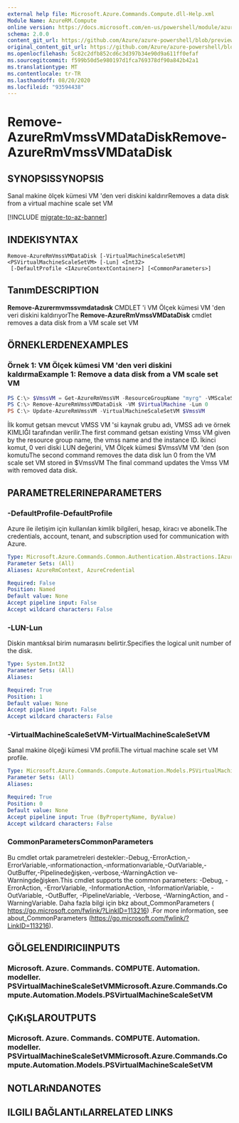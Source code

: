 ```yaml
---
external help file: Microsoft.Azure.Commands.Compute.dll-Help.xml
Module Name: AzureRM.Compute
online version: https://docs.microsoft.com/en-us/powershell/module/azurerm.compute/remove-azurermvmssvmdatadisk
schema: 2.0.0
content_git_url: https://github.com/Azure/azure-powershell/blob/preview/src/ResourceManager/Compute/Commands.Compute/help/Remove-AzureRmVmssVMDataDisk.md
original_content_git_url: https://github.com/Azure/azure-powershell/blob/preview/src/ResourceManager/Compute/Commands.Compute/help/Remove-AzureRmVmssVMDataDisk.md
ms.openlocfilehash: 5c82c2dfb852cd6c3d397b34e90d9a611ff0efaf
ms.sourcegitcommit: f599b50d5e980197d1fca769378df90a842b42a1
ms.translationtype: MT
ms.contentlocale: tr-TR
ms.lasthandoff: 08/20/2020
ms.locfileid: "93594438"
---
```

# <span data-ttu-id="502dc-101">Remove-AzureRmVmssVMDataDisk</span><span class="sxs-lookup"><span data-stu-id="502dc-101">Remove-AzureRmVmssVMDataDisk</span></span>

## <span data-ttu-id="502dc-102">SYNOPSIS</span><span class="sxs-lookup"><span data-stu-id="502dc-102">SYNOPSIS</span></span>
<span data-ttu-id="502dc-103">Sanal makine ölçek kümesi VM 'den veri diskini kaldırır</span><span class="sxs-lookup"><span data-stu-id="502dc-103">Removes a data disk from a virtual machine scale set VM</span></span>

[!INCLUDE [migrate-to-az-banner](../../includes/migrate-to-az-banner.md)]

## <span data-ttu-id="502dc-104">INDEKI</span><span class="sxs-lookup"><span data-stu-id="502dc-104">SYNTAX</span></span>

```
Remove-AzureRmVmssVMDataDisk [-VirtualMachineScaleSetVM] <PSVirtualMachineScaleSetVM> [-Lun] <Int32>
 [-DefaultProfile <IAzureContextContainer>] [<CommonParameters>]
```

## <span data-ttu-id="502dc-105">Tanım</span><span class="sxs-lookup"><span data-stu-id="502dc-105">DESCRIPTION</span></span>
<span data-ttu-id="502dc-106">**Remove-Azurermvmssvmdatadısk** CMDLET 'i VM Ölçek kümesi VM 'den veri diskini kaldırıyor</span><span class="sxs-lookup"><span data-stu-id="502dc-106">The **Remove-AzureRmVmssVMDataDisk** cmdlet removes a data disk from a VM scale set VM</span></span>

## <span data-ttu-id="502dc-107">ÖRNEKLERDEN</span><span class="sxs-lookup"><span data-stu-id="502dc-107">EXAMPLES</span></span>

### <span data-ttu-id="502dc-108">Örnek 1: VM Ölçek kümesi VM 'den veri diskini kaldırma</span><span class="sxs-lookup"><span data-stu-id="502dc-108">Example 1: Remove a data disk from a VM scale set VM</span></span>
```powershell
PS C:\> $VmssVM = Get-AzureRmVmssVM -ResourceGroupName "myrg" -VMScaleSetName "myvmss" -InstanceId 0 
PS C:\> Remove-AzureRmVmssVMDataDisk -VM $VirtualMachine -Lun 0
PS C:\> Update-AzureRmVmssVM -VirtualMachineScaleSetVM $VmssVM
```

<span data-ttu-id="502dc-109">İlk komut getsan mevcut VMSS VM 'si kaynak grubu adı, VMSS adı ve örnek KIMLIĞI tarafından verilir.</span><span class="sxs-lookup"><span data-stu-id="502dc-109">The first command getsan existing Vmss VM given by the resource group name, the vmss name and the instance ID.</span></span>
<span data-ttu-id="502dc-110">İkinci komut, 0 veri diski LUN değerini, VM Ölçek kümesi $VmssVM VM 'den (son komutu</span><span class="sxs-lookup"><span data-stu-id="502dc-110">The second command removes the data disk lun 0 from the VM scale set VM stored in $VmssVM The final command updates the Vmss VM with removed data disk.</span></span>

## <span data-ttu-id="502dc-111">PARAMETRELERINE</span><span class="sxs-lookup"><span data-stu-id="502dc-111">PARAMETERS</span></span>

### <span data-ttu-id="502dc-112">-DefaultProfile</span><span class="sxs-lookup"><span data-stu-id="502dc-112">-DefaultProfile</span></span>
<span data-ttu-id="502dc-113">Azure ile iletişim için kullanılan kimlik bilgileri, hesap, kiracı ve abonelik.</span><span class="sxs-lookup"><span data-stu-id="502dc-113">The credentials, account, tenant, and subscription used for communication with Azure.</span></span>

```yaml
Type: Microsoft.Azure.Commands.Common.Authentication.Abstractions.IAzureContextContainer
Parameter Sets: (All)
Aliases: AzureRmContext, AzureCredential

Required: False
Position: Named
Default value: None
Accept pipeline input: False
Accept wildcard characters: False
```

### <span data-ttu-id="502dc-114">-LUN</span><span class="sxs-lookup"><span data-stu-id="502dc-114">-Lun</span></span>
<span data-ttu-id="502dc-115">Diskin mantıksal birim numarasını belirtir.</span><span class="sxs-lookup"><span data-stu-id="502dc-115">Specifies the logical unit number of the disk.</span></span>

```yaml
Type: System.Int32
Parameter Sets: (All)
Aliases:

Required: True
Position: 1
Default value: None
Accept pipeline input: False
Accept wildcard characters: False
```

### <span data-ttu-id="502dc-116">-VirtualMachineScaleSetVM</span><span class="sxs-lookup"><span data-stu-id="502dc-116">-VirtualMachineScaleSetVM</span></span>
<span data-ttu-id="502dc-117">Sanal makine ölçeği kümesi VM profili.</span><span class="sxs-lookup"><span data-stu-id="502dc-117">The virtual machine scale set VM profile.</span></span>

```yaml
Type: Microsoft.Azure.Commands.Compute.Automation.Models.PSVirtualMachineScaleSetVM
Parameter Sets: (All)
Aliases:

Required: True
Position: 0
Default value: None
Accept pipeline input: True (ByPropertyName, ByValue)
Accept wildcard characters: False
```

### <span data-ttu-id="502dc-118">CommonParameters</span><span class="sxs-lookup"><span data-stu-id="502dc-118">CommonParameters</span></span>
<span data-ttu-id="502dc-119">Bu cmdlet ortak parametreleri destekler:-Debug,-ErrorAction,-ErrorVariable,-ınformationaction,-ınformationvariable,-OutVariable,-OutBuffer,-Pipelinedeğişken,-verbose,-WarningAction ve-Warningdeğişken.</span><span class="sxs-lookup"><span data-stu-id="502dc-119">This cmdlet supports the common parameters: -Debug, -ErrorAction, -ErrorVariable, -InformationAction, -InformationVariable, -OutVariable, -OutBuffer, -PipelineVariable, -Verbose, -WarningAction, and -WarningVariable.</span></span> <span data-ttu-id="502dc-120">Daha fazla bilgi için bkz about_CommonParameters ( https://go.microsoft.com/fwlink/?LinkID=113216) .</span><span class="sxs-lookup"><span data-stu-id="502dc-120">For more information, see about_CommonParameters (https://go.microsoft.com/fwlink/?LinkID=113216).</span></span>

## <span data-ttu-id="502dc-121">GÖLGELENDIRICI</span><span class="sxs-lookup"><span data-stu-id="502dc-121">INPUTS</span></span>

### <span data-ttu-id="502dc-122">Microsoft. Azure. Commands. COMPUTE. Automation. modeller. PSVirtualMachineScaleSetVM</span><span class="sxs-lookup"><span data-stu-id="502dc-122">Microsoft.Azure.Commands.Compute.Automation.Models.PSVirtualMachineScaleSetVM</span></span>

## <span data-ttu-id="502dc-123">ÇıKıŞLAR</span><span class="sxs-lookup"><span data-stu-id="502dc-123">OUTPUTS</span></span>

### <span data-ttu-id="502dc-124">Microsoft. Azure. Commands. COMPUTE. Automation. modeller. PSVirtualMachineScaleSetVM</span><span class="sxs-lookup"><span data-stu-id="502dc-124">Microsoft.Azure.Commands.Compute.Automation.Models.PSVirtualMachineScaleSetVM</span></span>

## <span data-ttu-id="502dc-125">NOTLARıNDA</span><span class="sxs-lookup"><span data-stu-id="502dc-125">NOTES</span></span>

## <span data-ttu-id="502dc-126">ILGILI BAĞLANTıLAR</span><span class="sxs-lookup"><span data-stu-id="502dc-126">RELATED LINKS</span></span>
